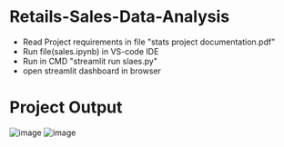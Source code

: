 # Retails-Sales-Data-Analysis
- Read Project requirements in file "stats project documentation.pdf"
- Run file(sales.ipynb) in VS-code IDE
- Run in CMD "streamlit run slaes.py"
- open streamlit dashboard in browser
# Project Output 
![image](https://github.com/user-attachments/assets/7148c47b-f6c5-4be2-a222-ceca48d8b9cb)
![image](https://github.com/user-attachments/assets/e91f273f-12ee-4e1e-b3ad-03ac8ede21bc)


